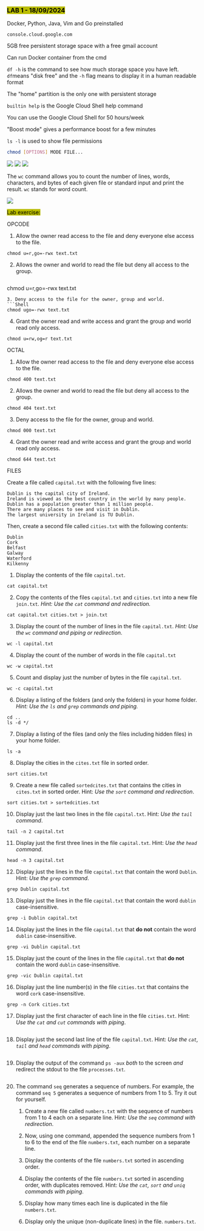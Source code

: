 ### <mark style="background: #BABD00;">LAB 1 - 18/09/2024</mark>

Docker, Python, Java, Vim and Go preinstalled

``console.cloud.google.com``

5GB free persistent storage space with a free gmail account

Can run Docker container from the cmd

``df -h`` is the command to see how much storage space you have left. `df`means "disk free" and the `-h` flag means to display it in a human readable format

The "home" partition is the only one with persistent storage

``builtin help`` is the Google Cloud Shell help command

You can use the Google Cloud Shell for 50 hours/week

"Boost mode" gives a performance boost for a few minutes

``ls -l`` is used to show file permissions


```sh
chmod [OPTIONS] MODE FILE...
```
![](https://i.imgur.com/CLKYpkh.png)
![](https://i.imgur.com/emLjMaA.png)
![](https://i.imgur.com/W5XjLu1.png)

The `wc` command allows you to count the number of lines, words, characters, and bytes of each given file or standard input and print the result. `wc` stands for word count.

![](https://i.imgur.com/3XPN9CD.png)

<mark style="background: #BABD00;">Lab exercise:</mark>

OPCODE
1. Allow the owner read access to the file and deny everyone else access to the file.
```Shell
chmod u=r,go=-rwx text.txt
```
2. Allows the owner and world to read the file but deny all access to the group.
    ```Shell
chmod u=r,go=-rwx text.txt
```
3. Deny access to the file for the owner, group and world.
```Shell
chmod ugo=-rwx text.txt
```
4. Grant the owner read and write access and grant the group and world read only access.
```Shell
chmod u=rw,og=r text.txt
```

OCTAL
1. Allow the owner read access to the file and deny everyone else access to the file.
```Shell
chmod 400 text.txt
```
2. Allows the owner and world to read the file but deny all access to the group.
```Shell
chmod 404 text.txt
```
3. Deny access to the file for the owner, group and world.
```Shell
chmod 000 text.txt
```
4. Grant the owner read and write access and grant the group and world read only access.
```Shell
chmod 644 text.txt
```

FILES

Create a file called `capital.txt` with the following five lines:

```
Dublin is the capital city of Ireland.
Ireland is viewed as the best country in the world by many people.
Dublin has a population greater than 1 million people.
There are many places to see and visit in Dublin.
The largest university in Ireland is TU Dublin.
```

Then, create a second file called `cities.txt` with the following contents:

```
Dublin
Cork
Belfast
Galway
Waterford
Kilkenny
```

1. Display the contents of the file `capital.txt`.
```Shell
cat capital.txt
```
2. Copy the contents of the files `capital.txt` and `cities.txt` into a new file `join.txt`. _Hint: Use the `cat` command and redirection._
```Shell
cat capital.txt cities.txt > join.txt
```
3. Display the count of the number of lines in the file `capital.txt`. _Hint: Use the `wc` command and piping or redirection._
```Shell
wc -l capital.txt
```
4. Display the count of the number of words in the file `capital.txt`
```Shell
wc -w capital.txt
```
5. Count and display just the number of bytes in the file `capital.txt`.
```Shell
wc -c capital.txt
```
6. Display a listing of the folders (and only the folders) in your home folder. _Hint: Use the `ls` and `grep` commands and piping._
```Shell
cd ..
ls -d */
```
7. Display a listing of the files (and only the files including hidden files) in your home folder.
```Shell
ls -a
```
8. Display the cities in the `cites.txt` file in sorted order.
```Shell
sort cities.txt
```
9. Create a new file called `sortedcites.txt` that contains the cities in `cites.txt` in sorted order. Hint: _Use the `sort` command and redirection_.
```Shell
sort cities.txt > sortedcities.txt
```
10. Display just the last two lines in the file `capital.txt`. Hint: _Use the `tail` command_.
```Shell
tail -n 2 capital.txt
```
11. Display just the first three lines in the file `capital.txt`. Hint: _Use the `head` command_.
```Shell
head -n 3 capital.txt
```
12. Display just the lines in the file `capital.txt` that contain the word `Dublin`. Hint: _Use the `grep` command_.
```Shell
grep Dublin capital.txt
```
13. Display just the lines in the file `capital.txt` that contain the word `dublin` case-insensitive.
```Shell
grep -i Dublin capital.txt
```
14. Display just the lines in the file `capital.txt` that **do not** contain the word `dublin` case-insensitive.
```Shell
grep -vi Dublin capital.txt
```
15. Display just the count of the lines in the file `capital.txt` that **do not** contain the word `dublin` case-insensitive.
```Shell
grep -vic Dublin capital.txt
```
16. Display just the line number(s) in the file `cities.txt` that contains the word `cork` case-insensitive.
```Shell
grep -n Cork cities.txt
```
17. Display just the first character of each line in the file `cities.txt`. Hint: _Use the `cat` and `cut` commands with piping_.
```Shell
```
18. Display just the second last line of the file `capital.txt`. Hint: _Use the `cat`, `tail` and `head` commands with piping_.
```Shell
```
19. Display the output of the command `ps -aux` _both_ to the screen _and_ redirect the stdout to the file `processes.txt`.
```Shell
```
20. The command `seq` generates a sequence of numbers. For example, the command `seq 5` generates a sequence of numbers from 1 to 5. Try it out for yourself.
    
    1. Create a new file called `numbers.txt` with the sequence of numbers from 1 to 4 each on a separate line. Hint: _Use the `seq` command with redirection_.
        
    2. Now, using one command, appended the sequence numbers from 1 to 6 to the end of the file `numbers.txt`, each number on a separate line.
        
    3. Display the contents of the file `numbers.txt` sorted in ascending order.
        
    4. Display the contents of the file `numbers.txt` sorted in ascending order, with duplicates removed. Hint: _Use the `cat`, `sort` and `uniq` commands with piping_.
        
    5. Display how many times each line is duplicated in the file `numbers.txt`.
        
    6. Display only the unique (non-duplicate lines) in the file. `numbers.txt`.
